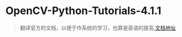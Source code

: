 # OpenCV-Python-Tutorials-4.1.1
> 翻译官方的文档，以便于作系统的学习，也算是英语的提高,[文档地址](https://docs.opencv.org/4.1.1/d6/d00/tutorial_py_root.html)
